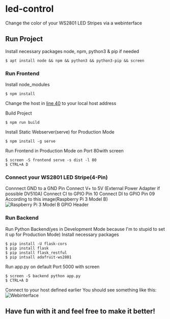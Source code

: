 # led-control

Change the color of your WS2801 LED Stripes via a webinterface

## Run Project
Install necessary packages node, npm, python3 & pip if needed
```
$ apt install node && npm && python3 && python3-pip && screen
```
### Run Frontend
Install node_modules
```
$ npm install
```
Change the host in [line 40](https://github.com/TopiSenpai/led-control/blob/1ad962def427a7839dab18e95aa8d5a5554c1299/src/components/LedControl.vue#L40) to your local host address

Build Project
```
$ npm run build
```
Install Static Webserver(serve) for Production Mode
```
$ npm install -g serve
```
Run Frontend in Production Mode on Port 80with screen
```
$ screen -S frontend serve -s dist -l 80
$ CTRL+A D
```

### Connect your WS2801 LED Stripe(4-Pin)
Connnect GND to a GND Pin
Connect V+ to 5V (External Power Adapter if possible DV510A)
Connect CI to GPIO Pin 10
Connect DI to GPIO Pin 09
According to this image(Raspberry Pi 3 Model B)
![Raspberry Pi 3 Model B GPIO Header](https://www.element14.com/community/docs/DOC-73950/l/raspberry-pi-3-model-b-gpio-40-pin-block-pinout)

### Run Backend
Run Python Backend(yes in Development Mode because I'm to stupid to set it up for Production Mode)
Install necessary packages
```
$ pip install -U flask-cors
$ pip install flask
$ pip install flask_restful
$ pip intsall adafruit-ws2801
```
Run app.py on default Port 5000 with screen
```
$ screen -S backend python app.py
$ CTRL+A D
```

Connect to your host defined earlier
You should see something like this:
![Webinterface](https://i.ibb.co/8zcPqLB/image.png)

## Have fun with it and feel free to make it better!
